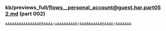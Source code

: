 ### kb/previews_full/flows__personal_account@guest.har.part052.md (part 002)

```md
AAAAAAAAAAAAAAAEBAAAA/wAAAAAAAAD/AAABAAAAAAEAAAD/AAAAAAA
```

```
